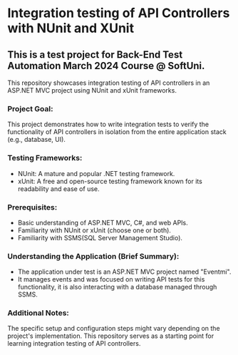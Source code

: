 # Integration testing of API Controllers with NUnit and XUnit
## This is a test project for Back-End Test Automation March 2024 Course @ SoftUni.
This repository showcases integration testing of API controllers in an ASP.NET MVC project using NUnit and xUnit frameworks.
### Project Goal:

This project demonstrates how to write integration tests to verify the functionality of API controllers in isolation from the entire application stack (e.g., database, UI).

### Testing Frameworks:

- NUnit: A mature and popular .NET testing framework.
- xUnit: A free and open-source testing framework known for its readability and ease of use.
### Prerequisites:

- Basic understanding of ASP.NET MVC, C#, and web APIs.
- Familiarity with NUnit or xUnit (choose one or both).
- Familiarity with SSMS(SQL Server Management Studio).

### Understanding the Application (Brief Summary):

- The application under test is an ASP.NET MVC project named "Eventmi".
- It manages events and was focused on writing API tests for this functionality, it is also interacting with a database managed through SSMS.
### Additional Notes:

The specific setup and configuration steps might vary depending on the project's implementation.
This repository serves as a starting point for learning integration testing of API controllers.

